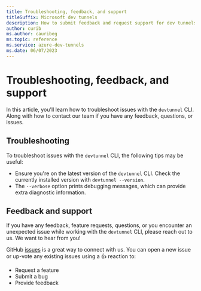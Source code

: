 ```yaml
---
title: Troubleshooting, feedback, and support
titleSuffix: Microsoft dev tunnels
description: How to submit feedback and request support for dev tunnels.
author: curib
ms.author: cauribeg
ms.topic: reference
ms.service: azure-dev-tunnels
ms.date: 06/07/2023 
---
```


# Troubleshooting, feedback, and support

In this article, you'll learn how to troubleshoot issues with the `devtunnel` CLI. Along with how to contact our team if you have any feedback, questions, or issues.

## Troubleshooting

To troubleshoot issues with the `devtunnel` CLI, the following tips may be useful:

- Ensure you're on the latest version of the `devtunnel` CLI. Check the currently installed version with `devtunnel --version`.
- The `--verbose` option prints debugging messages, which can provide extra diagnostic information.

## Feedback and support

If you have any feedback, feature requests, questions, or you encounter an unexpected issue while working with the `devtunnel` CLI, please reach out to us. We want to hear from you!

GitHub [issues](https://aka.ms/devtunnels/issues) is a great way to connect with us. You can open a new issue or up-vote any existing issues using a 👍 reaction to:

- Request a feature
- Submit a bug
- Provide feedback
